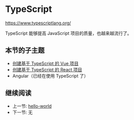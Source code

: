 # TypeScript

<https://www.typescriptlang.org/>

TypeScript 能够提高 JavaScript 项目的质量，也越来越流行了。

## 本节的子主题

+ [创建基于 TypeScript 的 Vue 项目](./vue.md)
+ [创建基于 TypeScript 的 React 项目](./react.md)
+ Angular（已经在使用 TypeScript 了）

## 继续阅读

+ 上一节: [hello-world](./hello-world/readme.md)
+ 下一节: 无
